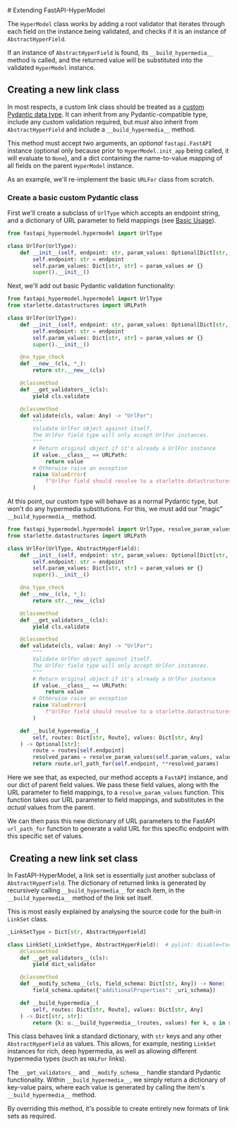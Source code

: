 # Extending FastAPI-HyperModel

The `HyperModel` class works by adding a root validator that iterates through each field on the instance being validated, and checks if it is an instance of `AbstractHyperField`.

If an instance of `AbstractHyperField` is found, its `__build_hypermedia__` method is called, and the returned value will be substituted into the validated `HyperModel` instance.

## Creating a new link class

In most respects, a custom link class should be treated as a [custom Pydantic data type](https://pydantic-docs.helpmanual.io/usage/types/#custom-data-types). It can inherit from any Pydantic-compatible type, include any custom validation required, but *must* also inherit from `AbstractHyperField` and include a `__build_hypermedia__` method.

This method must accept two arguments, an *optional* `fastapi.FastAPI` instance (optional only because prior to `HyperModel.init_app` being called, it will evaluate to `None`), and a dict containing the name-to-value mapping of all fields on the parent `HyperModel` instance.

As an example, we'll re-implement the basic `URLFor` class from scratch.

### Create a basic custom Pydantic class

First we'll create a subclass of `UrlType` which accepts an endpoint string, and a dictionary of URL parameter to field mappings (see [Basic Usage](basics.md)).

```python
from fastapi_hypermodel.hypermodel import UrlType

class UrlFor(UrlType):
    def __init__(self, endpoint: str, param_values: Optional[Dict[str, str]] = None):
        self.endpoint: str = endpoint
        self.param_values: Dict[str, str] = param_values or {}
        super().__init__()
```

Next, we'll add out basic Pydantic validation functionality:

```python hl_lines="10-12 14-16 18-30"
from fastapi_hypermodel.hypermodel import UrlType
from starlette.datastructures import URLPath

class UrlFor(UrlType):
    def __init__(self, endpoint: str, param_values: Optional[Dict[str, str]] = None):
        self.endpoint: str = endpoint
        self.param_values: Dict[str, str] = param_values or {}
        super().__init__()

    @no_type_check
    def __new__(cls, *_):
        return str.__new__(cls)

    @classmethod
    def __get_validators__(cls):
        yield cls.validate

    @classmethod
    def validate(cls, value: Any) -> "UrlFor":
        """
        Validate UrlFor object against itself.
        The UrlFor field type will only accept UrlFor instances.
        """
        # Return original object if it's already a UrlFor instance
        if value.__class__ == URLPath:
            return value
        # Otherwise raise an exception
        raise ValueError(
            f"UrlFor field should resolve to a starlette.datastructures.URLPath instance. Instead got {value.__class__}"
        )
```

At this point, our custom type will behave as a normal Pydantic type, but won't do any hypermedia substitutions.
For this, we must add our "magic" `__build_hypermedia__` method.

```python hl_lines="32-37"
from fastapi_hypermodel.hypermodel import UrlType, resolve_param_values
from starlette.datastructures import URLPath

class UrlFor(UrlType, AbstractHyperField):
    def __init__(self, endpoint: str, param_values: Optional[Dict[str, str]] = None):
        self.endpoint: str = endpoint
        self.param_values: Dict[str, str] = param_values or {}
        super().__init__()

    @no_type_check
    def __new__(cls, *_):
        return str.__new__(cls)

    @classmethod
    def __get_validators__(cls):
        yield cls.validate

    @classmethod
    def validate(cls, value: Any) -> "UrlFor":
        """
        Validate UrlFor object against itself.
        The UrlFor field type will only accept UrlFor instances.
        """
        # Return original object if it's already a UrlFor instance
        if value.__class__ == URLPath:
            return value
        # Otherwise raise an exception
        raise ValueError(
            f"UrlFor field should resolve to a starlette.datastructures.URLPath instance. Instead got {value.__class__}"
        )

    def __build_hypermedia__(
        self, routes: Dict[str, Route], values: Dict[str, Any]
    ) -> Optional[str]:
        route = routes[self.endpoint]
        resolved_params = resolve_param_values(self.param_values, values)
        return route.url_path_for(self.endpoint, **resolved_params)
```

Here we see that, as expected, our method accepts a `FastAPI` instance, and our dict of parent field values. We pass these field values, along with the URL parameter to field mappings, to a `resolve_param_values` function. This function takes our URL parameter to field mappings, and substitutes in the *actual* values from the parent. 

We can then pass this new dictionary of URL parameters to the FastAPI `url_path_for` function to generate a valid URL for this specific endpoint with this specific set of values.

##  Creating a new link set class

In FastAPI-HyperModel, a link set is essentially just another subclass of `AbstractHyperField`. The dictionary of returned links is generated by recursively calling `__build_hypermedia__` for each item, in the `__build_hypermedia__` method of the link set itself.

This is most easily explained by analysing the source code for the built-in `LinkSet` class.

```python
_LinkSetType = Dict[str, AbstractHyperField]

class LinkSet(_LinkSetType, AbstractHyperField):  # pylint: disable=too-many-ancestors
    @classmethod
    def __get_validators__(cls):
        yield dict_validator

    @classmethod
    def __modify_schema__(cls, field_schema: Dict[str, Any]) -> None:
        field_schema.update({"additionalProperties": _uri_schema})

    def __build_hypermedia__(
        self, routes: Dict[str, Route], values: Dict[str, Any]
    ) -> Dict[str, str]:
        return {k: u.__build_hypermedia__(routes, values) for k, u in self.items()}  # type: ignore  # pylint: disable=no-member
```

This class behaves link a standard dictionary, with `str` keys and any other `AbstractHyperField` as values. This allows, for example, nesting `LinkSet` instances for rich, deep hypermedia, as well as allowing different hypermedia types (such as `HALFor` links). 

The `__get_validators__` and `__modify_schema__` handle standard Pydantic functionality.
Within `__build_hypermedia__`, we simply return a dictionary of key-value pairs, where each value is generated by calling the item's `__build_hypermedia__` method.

By overriding this method, it's possible to create entirely new formats of link sets as required.
